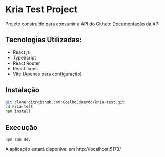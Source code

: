 # Kria Test Project

Projeto construído para consumir a API do Github: [Documentação da API](https://docs.github.com/pt/rest?apiVersion=2022-11-28)

## Tecnologias Utilizadas:
  - React.js
  - TypeScript
  - React Router
  - React Icons
  - Vite (Apenas para configuração)

## Instalação

```bash
git clone git@github.com:CoelhoEduardo/kria-test.git
cd kria-test
npm install
```
## Execução

```bash
npm run dev
```
A aplicação estará disponível em http://localhost:5173/
